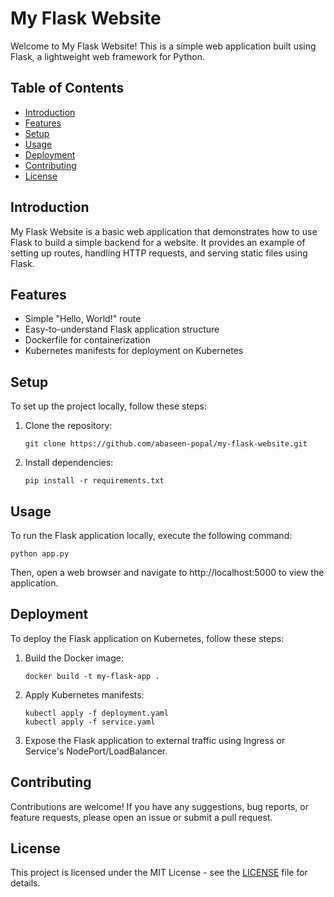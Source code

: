 # My Flask Website

Welcome to My Flask Website! This is a simple web application built using Flask, a lightweight web framework for Python.

## Table of Contents

- [Introduction](#introduction)
- [Features](#features)
- [Setup](#setup)
- [Usage](#usage)
- [Deployment](#deployment)
- [Contributing](#contributing)
- [License](#license)

## Introduction

My Flask Website is a basic web application that demonstrates how to use Flask to build a simple backend for a website. It provides an example of setting up routes, handling HTTP requests, and serving static files using Flask.

## Features

- Simple "Hello, World!" route
- Easy-to-understand Flask application structure
- Dockerfile for containerization
- Kubernetes manifests for deployment on Kubernetes

## Setup

To set up the project locally, follow these steps:

1. Clone the repository:
   ```
   git clone https://github.com/abaseen-popal/my-flask-website.git
   ```

2. Install dependencies:
   ```
   pip install -r requirements.txt
   ```

## Usage

To run the Flask application locally, execute the following command:
   ```
   python app.py
   ```
   Then, open a web browser and navigate to http://localhost:5000 to view the application.

## Deployment

To deploy the Flask application on Kubernetes, follow these steps:

1. Build the Docker image:
   ```
   docker build -t my-flask-app .
   ```

2. Apply Kubernetes manifests:
   ```
   kubectl apply -f deployment.yaml
   kubectl apply -f service.yaml
   ```

3. Expose the Flask application to external traffic using Ingress or Service's NodePort/LoadBalancer.

## Contributing

Contributions are welcome! If you have any suggestions, bug reports, or feature requests, please open an issue or submit a pull request.

## License

This project is licensed under the MIT License - see the [LICENSE](LICENSE) file for details.
